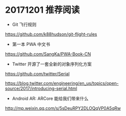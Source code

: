 # 20171201 推荐阅读

* Git 飞行规则

https://github.com/k88hudson/git-flight-rules

* 第一本 PWA 中文书

https://github.com/SangKa/PWA-Book-CN

* Twitter 开源了一套全新的对象序列化方案

https://github.com/twitter/Serial

https://blog.twitter.com/engineering/en_us/topics/open-source/2017/introducing-serial.html

* Android AR: ARCore 能给我们带来什么

http://mp.weixin.qq.com/s/5sDeuRPY2DLOQqVP0A5qRw